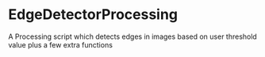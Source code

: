 # EdgeDetectorProcessing
A Processing script which detects edges in images based on user threshold value plus a few extra functions

